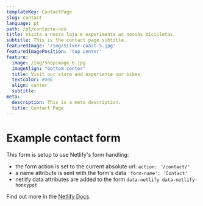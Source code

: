 ```yaml
---
templateKey: ContactPage
slug: contact
language: pt
path: /pt/contacte-nos
title: Visita a nossa loja e experimenta as nossas bicicletas
subtitle: This is the contact page subtitle.
featuredImage: '/img/Silver-coast-5.jpg'
featuredImagePosition: 'top center'
feature:
  image: /img/shopimage_6.jpg
  imageAlign: "bottom center"
  title: Visit our store and experience our bikes
  textcolor: #000
  align: center
  subtitle: 
meta:
  description: This is a meta description.
  title: Contact Page
---
```


# Example contact form

This form is setup to use Netlify's form handling:

- the form action is set to the current absolute url: `action: '/contact/'`
- a name attribute is sent with the form's data `'form-name': 'Contact'`
- netlify data attributes are added to the form `data-netlify data-netlify-honeypot`

Find out more in the [Netlify Docs](https://www.netlify.com/docs/form-handling/).
